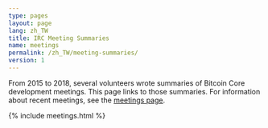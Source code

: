 ```yaml
---
type: pages
layout: page
lang: zh_TW
title: IRC Meeting Summaries
name: meetings
permalink: /zh_TW/meeting-summaries/
version: 1
---
```

From 2015 to 2018, several volunteers wrote summaries of Bitcoin
Core development meetings.  This page links to those summaries.  For
information about recent meetings, see the [meetings page][].

{% include meetings.html %}

[meetings page]: /en/meetings/
